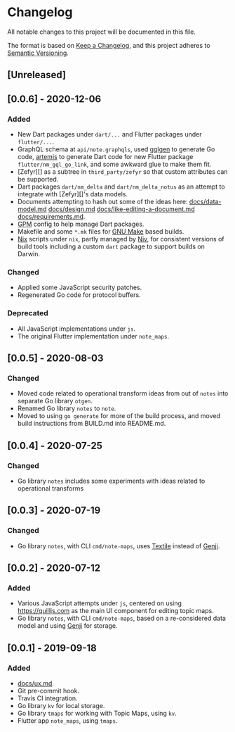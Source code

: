 # Changelog

All notable changes to this project will be documented in this file.

The format is based on [Keep a Changelog](https://keepachangelog.com/en/1.0.0/),
and this project adheres to [Semantic Versioning](https://semver.org/spec/v2.0.0.html).

## [Unreleased]

## [0.0.6] - 2020-12-06

### Added

- New Dart packages under `dart/...` and Flutter packages under `flutter/...`.
- GraphQL schema at `api/note.graphqls`, used [gqlgen][] to generate Go code,
  [artemis][] to generate Dart code for new Flutter package
  `flutter/nm_gql_go_link`, and some awkward glue to make them fit.
- [Zefyr][] as a subtree in `third_party/zefyr` so that custom
  attributes can be supported.
- Dart packages `dart/nm_delta` and `dart/nm_delta_notus` as an attempt to integrate with [Zefyr][]'s data models.
- Documents attempting to hash out some of the ideas here: [docs/data-model.md](docs/data-model.md)
  [docs/design.md](docs/design.md)
  [docs/like-editing-a-document.md](docs/like-editing-a-document.md)
  [docs/requirements.md](docs/requirements.md).
- [GPM][] config to help manage Dart packages.
- Makefile and some `*.mk` files for [GNU Make][] based builds.
- [Nix][] scripts under `nix`, partly managed by [Niv][], for consistent
  versions of build tools including a custom `dart` package to support builds on Darwin.

[artemis]: https://pub.dev/packages/artemis
[gqlgen]: https://github.com/99designs/gqlgen
[GNU Make]: https://www.gnu.org/software/make/
[Niv]: https://github.com/nmattia/niv
[Nix]: https://nix.dev/
[GPM]: https://pub.dev/packages/gpm

### Changed

- Applied some JavaScript security patches.
- Regenerated Go code for protocol buffers.

### Deprecated

- All JavaScript implementations under `js`.
- The original Flutter implementation under `note_maps`.

## [0.0.5] - 2020-08-03

### Changed

- Moved code related to operational transform ideas from out of `notes` into
  separate Go library `otgen`.
- Renamed Go library `notes` to `note`.
- Moved to using `go generate` for more of the build process, and moved build
  instructions from BUILD.md into README.md.

## [0.0.4] - 2020-07-25

### Changed

- Go library `notes` includes some experiments with ideas related to
  operational transforms

## [0.0.3] - 2020-07-19

### Changed

- Go library `notes`, with CLI `cmd/note-maps`, uses [Textile][] instead of
  [Genji][].

[Textile]: https://github.com/textileio/go-threads/

## [0.0.2] - 2020-07-12

### Added

- Various JavaScript attempts under `js`, centered on using https://quilljs.com
  as the main UI component for editing topic maps.
- Go library `notes`, with CLI `cmd/note-maps`, based on a re-considered data
  model and using [Genji][] for storage.

[Genji]: https://github.com/genjidb/genji

## [0.0.1] - 2019-09-18

### Added

- [docs/ux.md](docs/ux.md).
- Git pre-commit hook.
- Travis CI integration.
- Go library `kv` for local storage.
- Go library `tmaps` for working with Topic Maps, using `kv`.
- Flutter app `note_maps`, using `tmaps`.

